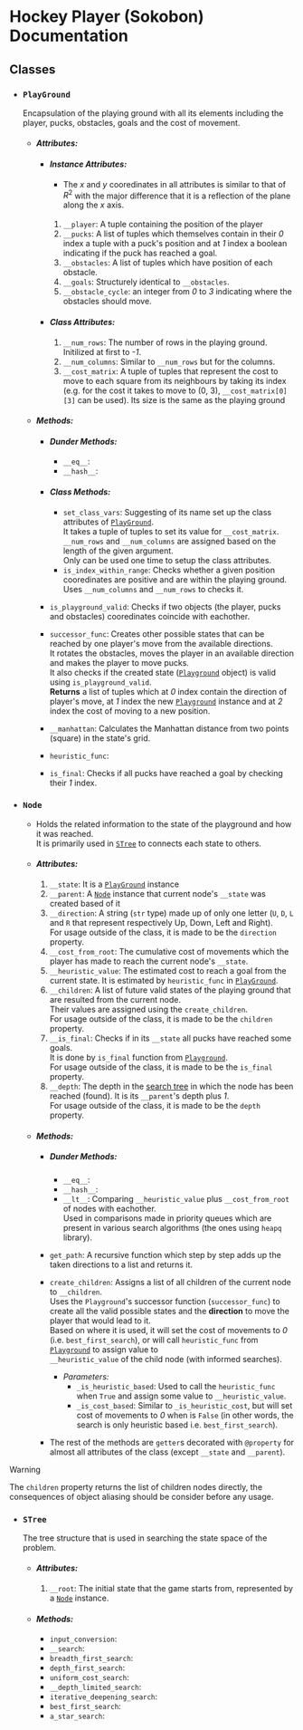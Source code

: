 # Hockey Player (Sokobon) Documentation

## Classes
- <h3 id="playground"><code>PlayGround</code></h3>
  Encapsulation of the playing ground with all its elements including the player, pucks,   obstacles, goals and the cost of movement.

  - #### _Attributes:_
    - #### _Instance Attributes:_
      - The $x$ and $y$ cooredinates in all attributes is similar to that of $R^{2}$ with the major difference that it is a reflection of the plane along the $x$ axis.
        <br/><br/>
      1. `__player`: A tuple containing the position of the player
      2. `__pucks`: A list of tuples which themselves contain in their _0_ index a tuple with a puck's position and at _1_ index a boolean indicating if the puck has reached a goal.
      3. `__obstacles`: A list of tuples which have position of each obstacle.
      4. `__goals`: Structurely identical to `__obstacles`.
      5. `__obstacle_cycle`: an integer from _0_ to _3_ indicating where the obstacles should move.
    - #### _Class Attributes:_
      1. `__num_rows`: The number of rows in the playing ground. Initilized at first to _-1_.
      2. `__num_columns`: Similar to `__num_rows` but for the columns.
      3. `__cost_matrix`: A tuple of tuples that represent the cost to move to each square from its neighbours by taking its index (e.g. for the cost it takes to move to (0, 3), `__cost_matrix[0][3]` can be used). Its size is the same as the playing ground

  - #### _Methods:_
    
    - #### *Dunder Methods:*
      - `__eq__`: 
      - `__hash__`:
        
    - #### *Class Methods:*
      - `set_class_vars`: Suggesting of its name set up the class attributes of <a href="#playground">`PlayGround`</a>.
        <br> It takes a tuple of tuples to set its value for `__cost_matrix`. `__num_rows` and `__num_columns` are assigned based on the length of the given argument.
        <br> Only can be used one time to setup the class attributes.
      - `is_index_within_range`: Checks whether a given position cooredinates are positive and are within the playing ground.
        <br> Uses `__num_columns` and `__num_rows` to checks it.
        
    - `is_playground_valid`: Checks if two objects (the player, pucks and obstacles) cooredinates coincide with eachother.
    - `successor_func`: Creates other possible states that can be reached by one player's move from the available directions.
      <br> It rotates the obstacles, moves the player in an available direction and makes the player to move pucks.
      <br> It also checks if the created state ([`Playground`](#playground) object) is valid using `is_playground_valid`.
      <br> **Returns** a list of tuples which at _0_ index contain the direction of player's move, at _1_ index the new [`Playground`](#playground) instance and at _2_ index the cost of moving to a new position.
    - `__manhattan`: Calculates the Manhattan distance from two points (square) in the state's grid.
    - `heuristic_func`:
    - `is_final`: Checks if all pucks have reached a goal by checking their _1_ index.
      
- <h3 id="node"><code>Node</code></h3>

  - Holds the related information to the state of the playground and how it was reached.
    <br> It is primarily used in [`STree`](#stree) to connects each state to others.

  - #### _Attributes:_

    1. `__state`: It is a [`PlayGround`](#playground) instance
    2. `__parent`: A [`Node`](#node) instance that current node's `__state` was created based of it
    3. `__direction`: A string (`str` type) made up of only one letter (`U`, `D`, `L` and `R` that represent respectively Up, Down, Left and Right).
       <br> For usage outside of the class, it is made to be the `direction` property.
    4. `__cost_from_root`: The cumulative cost of movements which the player has made to reach the current node's `__state`.
    5. `__heuristic_value`: The estimated cost to reach a goal from the current state. It is estimated by `heuristic_func` in <a href="#playground">`PlayGround`</a>.
    6. `__children`: A list of future valid states of the playing ground that are resulted from the current node.
       <br> Their values are assigned using the `create_children`.
       <br> For usage outside of the class, it is made to be the `children` property.
    8. `__is_final`: Checks if in its `__state` all pucks have reached some goals.
       <br> It is done by `is_final` function from [`Playground`](#playground).
       <br> For usage outside of the class, it is made to be the `is_final` property.
    9. `__depth`: The depth in the [search tree](#stree) in which the node has been reached (found). It is its `__parent`'s depth plus _1_.
       <br> For usage outside of the class, it is made to be the `depth` property.

  - #### _Methods:_
    
    - ##### Dunder Methods:
      - `__eq__`:
      - `__hash__`:
      - `__lt__`: Comparing `__heuristic_value` plus `__cost_from_root` of nodes with eachother.
      <br> Used in comparisons made in priority queues which are present in various search algorithms (the ones using `heapq` library).
 
    - `get_path`: A recursive function which step by step adds up the taken directions to a list and returns it.
    - `create_children`: Assigns a list of all children of the current node to `__children`. 
      <br> Uses the `Playground`'s successor function (`successor_func`) to create all the valid possible states and the __direction__ to move the player that would lead to it.
      <br> Based on where it is used, it will set the cost of movements to _0_ (i.e. `best_first_search`), or will call `heuristic_func` from <a href="#playground">`Playground`</a> to assign value to       
      `__heuristic_value` of the child node (with informed searches).
      - *Parameters:*
        - `_is_heuristic_based`: Used to call the `heuristic_func` when `True` and assign some value to `__heuristic_value`.
        - `_is_cost_based`: Similar to `_is_heuristic_cost`, but will set cost of movements to _0_ when is `False` (in other words, the search is only heuristic based i.e. `best_first_search`).
    - The rest of the methods are `getter`s decorated with `@property` for almost all attributes of the class (except `__state` and `__parent`).
      
> [!warning]
> The `children` property returns the list of children nodes directly, the consequences of object aliasing should be consider before any usage.


 - ### `STree`
   The tree structure that is used in searching the state space of the problem.
   - #### _Attributes:_
     1. `__root`: The initial state that the game starts from, represented by a <a href="#node">`Node`</a> instance.
   - #### _Methods:_
     - `input_conversion`:
     - `__search`:
     - `breadth_first_search`:
     - `depth_first_search`:
     - `uniform_cost_search`:
     - `__depth_limited_search`:
     - `iterative_deepening_search`:
     - `best_first_search`:
     - `a_star_search`:

